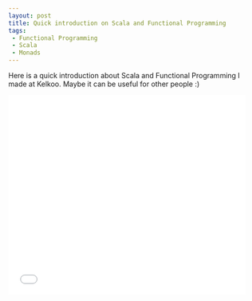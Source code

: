 ```yaml
---
layout: post
title: Quick introduction on Scala and Functional Programming
tags:
 - Functional Programming
 - Scala
 - Monads
---
```


Here is a quick introduction about Scala and Functional Programming I made at Kelkoo. Maybe it can be useful for other people :)

<iframe src="//www.slideshare.net/slideshow/embed_code/42101558" width="476" height="400" frameborder="0" marginwidth="0" marginheight="0" scrolling="no"></iframe>
